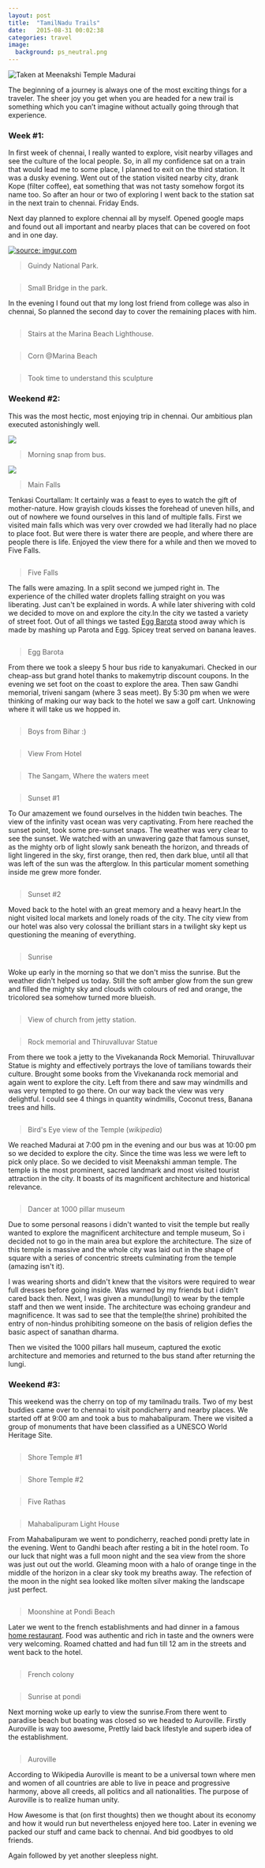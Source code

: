 ```yaml
---
layout: post
title:  "TamilNadu Trails"
date:   2015-08-31 00:02:38
categories: travel
image:
  background: ps_neutral.png
---
```

<img src="https://lh3.googleusercontent.com/1nzI-Z24n22XM0oArff-GUYAekd3uaVjaVKFeQnA7NM=w1208-h635-no" alt="Taken at Meenakshi Temple Madurai">

The beginning of a journey is always one of the most exciting things for a traveler. The sheer joy you get when you are headed for a new trail is something which you can’t imagine without actually going through that experience.

### Week #1:

In first week of chennai, I really wanted to explore, visit nearby villages and see the culture of the local people. So, in all my confidence sat on a train that would lead me to some place, I planned to exit on the third station. It was a dusky evening. Went out of the station visited nearby city, drank Kope (filter coffee), eat something that was not tasty somehow forgot its name too. So after an hour or two of exploring I went back to the station sat in the next train to chennai. Friday Ends.

Next day planned to explore chennai all by myself. Opened google maps and found out all important and nearby places that can be covered on foot and in one day.    

<a href="http://imgur.com/LnikyG1"><img src="http://i.imgur.com/fE5snoh.jpg" title="source: imgur.com" /></a>


>Guindy National Park.

<img src="http://i.imgur.com/SK1HfAC.jpg" alt="">

>Small Bridge in the park.

In the evening I found out that my long lost friend from college was also in chennai, So planned the second day to cover the remaining places with him. 

<img src="http://i.imgur.com/NX4Elf6.jpg" alt="">

>Stairs at the Marina Beach Lighthouse.

<img src="http://i.imgur.com/nGdLKXA.jpg" alt="">

> Corn @Marina Beach

<img src="http://i.imgur.com/gBZaolG.jpg" alt="">

> Took time to understand this sculpture

### Weekend #2:

This was the most hectic, most enjoying trip in chennai. Our ambitious plan executed astonishingly well.


<img src="http://i.imgur.com/rwlrkc7.jpg">

>Morning snap from bus.

<img src="http://i.imgur.com/eJNchLV.jpg">

>Main Falls

Tenkasi Courtallam: It certainly was a feast to eyes to watch the gift of mother-nature. How grayish clouds kisses the forehead of uneven hills, and out of nowhere we found ourselves in this land of multiple falls. First we visited main falls which was very over crowded we had literally had no place to place foot. But were there is water there are people, and where there are people there is life. Enjoyed the view there for a while and then we moved to Five Falls.


<img src="http://i.imgur.com/qXrHx9V.jpg" alt="">

>Five Falls

The falls were amazing. In a split second we jumped right in. The experience of the chilled water droplets falling straight on you was liberating. Just can't be explained in words. A while later shivering with cold we decided to move on and explore the city.In the city we tasted a variety of street foot. Out of all things we tasted <a href = "http://indian-recipes-my-kitchen.blogspot.in/2012/11/egg-kothu-barotaegg-kothu-parotta.html">Egg Barota</a> stood away which is made by mashing up Parota and Egg. Spicey treat served on banana leaves.

<img src="http://i.imgur.com/YuEUp4w.jpg" alt="">

>Egg Barota

From there we took a sleepy 5 hour bus ride to kanyakumari. Checked in our cheap-ass but grand hotel thanks to makemytrip discount coupons. In the evening we set foot on the coast to explore the area. Then saw Gandhi memorial, triveni sangam (where 3 seas meet). By 5:30 pm when we were thinking of making our way back to the hotel we saw a golf cart. Unknowing where it will take us we hopped in.


<img src="http://i.imgur.com/FgeZfPi.jpg" alt="">

>Boys from Bihar :)

<img src="http://i.imgur.com/fPqFy9n.jpg" alt="">

>View From Hotel

<img src="http://i.imgur.com/CO2Ksx4.jpg" alt="">

>The Sangam, Where the waters meet

<img src="http://i.imgur.com/m0Rhn1U.jpg" alt="">

>Sunset #1

To Our amazement we found ourselves in the hidden twin beaches. The view of the infinity vast ocean was very captivating. From here reached the sunset point, took some pre-sunset snaps. The weather was very clear to see the sunset. We watched with an unwavering gaze that famous sunset, as the mighty orb of light slowly sank beneath the horizon, and threads of light lingered in the sky, first orange, then red, then dark blue, until all that was left of the sun was the afterglow. In this particular moment something inside me grew more fonder.


<img src="http://i.imgur.com/JHV7ngK.jpg" alt="">

>Sunset #2 

Moved back to the hotel with an great memory and a heavy heart.In the night visited local markets and lonely roads of the city. The city view from our hotel was also very colossal the brilliant stars in a twilight sky kept us questioning the meaning of everything.

<img src="http://i.imgur.com/ltNv0ZE.jpg" alt="">

>Sunrise 

Woke up early in the morning so that we don't miss the sunrise. But the weather didn't helped us today. Still the soft amber glow from the sun grew and filled the mighty sky and clouds with colours of red and orange, the tricolored sea somehow turned more blueish.

<img src="http://i.imgur.com/lP0AiSj.jpg" alt="">

>View of church from jetty station.

<img src="http://i.imgur.com/j8x54b7.jpg" alt="">

>Rock memorial and  Thiruvalluvar Statue

From there we took a jetty to the Vivekananda Rock Memorial. Thiruvalluvar Statue is mighty and effectively portrays the love of tamilians towards their culture. Brought some books from the Vivekananda rock memorial and again went to explore the city. Left from there and saw may windmills and was very tempted to go there. On our way back the view was very delightful. I could see 4 things in quantity windmills, Coconut tress, Banana trees and hills.

<img src="http://i.imgur.com/COYMrry.jpg" alt="">

> Bird's Eye view of the Temple (_wikipedia_)

We reached Madurai at 7:00 pm in the evening and our bus was at 10:00 pm so we decided to explore the city. Since the time was less we were left to pick only place. So we decided to visit Meenakshi amman temple. The temple is the most prominent, sacred landmark and most visited tourist attraction in the city. It boasts of its magnificent architecture and historical relevance.

<img src="http://i.imgur.com/uGoqdJs.jpg" alt="">

>Dancer at 1000 pillar museum

Due to some personal reasons i didn't wanted to visit the temple but really wanted to explore the magnificent architecture and temple museum, So i decided not to go in the main area but explore the architecture. The size of this temple is massive and the whole city was laid out in the shape of square with a series of concentric streets culminating from the temple (amazing isn't it). 

I was wearing shorts and didn't knew that the visitors were required to wear full dresses before going inside. Was warned by my friends but i didn't cared back then. Next, I was given a mundu(lungi) to wear by the temple staff and then we went inside. The architecture was echoing grandeur and magnificence. It was sad to see that the temple(the shrine) prohibited the entry of non-hindus prohibiting someone on the basis of religion defies the basic aspect of sanathan dharma. 

Then we visited the 1000 pillars hall museum, captured the exotic architecture and memories and returned to the bus stand after returning the lungi.

### Weekend #3:

This weekend was the cherry on top of my tamilnadu trails. Two of my best buddies came over to chennai to visit pondicherry and nearby places.
We started off at 9:00 am and took a bus to mahabalipuram. There we visited a group of monuments that have been classified as a UNESCO World Heritage Site.

<img src="http://i.imgur.com/Za0blbF.jpg" alt="">

>Shore Temple #1

<img src="http://i.imgur.com/DEiEeS6.jpg" alt="">

>Shore Temple #2

<img src="http://i.imgur.com/uJ6LBpy.jpg" alt="">

>Five Rathas

<img src="http://i.imgur.com/JgFXIfU.jpg" alt="">

>Mahabalipuram Light House

From Mahabalipuram we went to pondicherry, reached pondi pretty late in the evening. Went to Gandhi beach after resting a bit in the hotel room. To our luck that night was a full moon night and the sea view from the shore was just out out the world. Gleaming moon with a halo of orange tinge in the middle of the horizon in a clear sky took my breaths away. The refection of the moon in the night sea looked like molten silver making the landscape just perfect. 

<img src="http://i.imgur.com/kTC9EPC.jpg" alt="">

>Moonshine at Pondi Beach

Later we went to the french establishments and had dinner in a famous <a href="https://www.facebook.com/lapastaworld">home restaurant</a>. Food was authentic and rich in taste and the owners were very welcoming. Roamed chatted and had fun till 12 am in the streets and went back to  the hotel.

<img src="http://i.imgur.com/o8KKnBQ.jpg" alt="">

>French colony

<img src="http://i.imgur.com/nK4Ltoj.jpg" alt="">

>Sunrise at pondi

Next morning woke up early to view the sunrise.From there went to paradise beach but boating was closed so we headed to Auroville. Firstly Auroville is way too awesome, Prettly laid back lifestyle and superb idea of the establishment.


<img src="http://www.auroville.org/system/slideshow_images/images/000/000/004/slideshow/Galaxy490.jpg" alt="">

>Auroville 

According to Wikipedia Auroville is meant to be a universal town where men and women of all countries are able to live in peace and progressive harmony, above all creeds, all politics and all nationalities. The purpose of Auroville is to realize human unity.

How Awesome is that (on first thoughts) then we thought about its economy and how it would run but nevertheless enjoyed here too. Later in evening we packed our stuff and came back to chennai. And bid goodbyes to old friends.

 Again followed by yet another sleepless night.